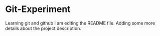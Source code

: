 # Git-Experiment
Learning git and github
I am editing the README file. Adding some more details about the project description.
